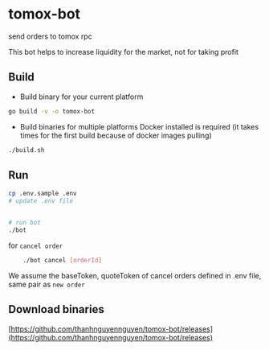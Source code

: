 # tomox-bot
send orders to tomox rpc

This bot helps to increase liquidity for the market, not for taking profit

## Build

- Build binary for your current platform 
```bash
go build -v -o tomox-bot
```
- Build binaries for multiple platforms
Docker installed is required (it takes times for the first build because of docker images pulling)
```bash
./build.sh
```
## Run
 ```bash
 cp .env.sample .env 
 # update .env file 

 
 # run bot 
 ./bot
 ```

for `cancel order`
```bash
    ./bot cancel [orderId]
```
We assume the baseToken, quoteToken of cancel orders defined in .env file, same pair as `new order`
 
## Download binaries
[https://github.com/thanhnguyennguyen/tomox-bot/releases](https://github.com/thanhnguyennguyen/tomox-bot/releases)
